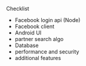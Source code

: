 Checklist
* Facebook login api (Node)
* Facebook client 
* Android UI
* partner search algo
* Database
* performance and security
* additional features
